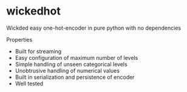 # wickedhot
Wickded easy one-hot-encoder in pure python with no dependencies

Properties

* Built for streaming
* Easy configuration of maximum number of levels
* Simple handling of unseen categorical levels
* Unobtrusive handling of numerical values
* Built in serialization and persistence of encoder
* Well tested
